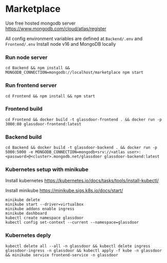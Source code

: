 

# Marketplace

Use free hosted mongodb server https://www.mongodb.com/cloud/atlas/register

All config environment variables are defined at `Backend/.env` and `Frontend/.env`
Install node v16 and MongoDB locally

### Run node server
```
cd Backend && npm install && MONGODB_CONNECTION=mongodb://localhost/marketplace npm start
```

### Run frontend server
```
cd Frontend && npm install && npm start
```

### Frontend build
```
cd Frontend && docker build -t glassdoor-frontend . && docker run -p 3000:80 glassdoor-frontend:latest
```

### Backend build
```
cd Backend && docker build -t glassdoor-backend . && docker run -p 5000:5000 -e MONGODB_CONNECTION=mongodb+srv://<atlas user>:<password>@<cluster>.mongodb.net/glassdoor glassdoor-backend:latest
```
### Kubernetes setup with minikube

Install kubernetes https://kubernetes.io/docs/tasks/tools/install-kubectl/

Install minikube https://minikube.sigs.k8s.io/docs/start/

```
minikube delete
minikube start --driver=virtualbox
minikube addons enable ingress
minikube dashboard
kubectl create namespace glassdoor
kubectl config set-context --current --namespace=glassdoor
```

### Kubernetes deply
```
kubectl delete all --all -n glassdoor && kubectl delete ingress glassdoor-ingress -n glassdoor && kubectl apply -f kube -n glassdoor && minikube service frontend-service -n glassdoor
```
